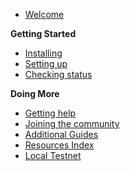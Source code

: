 - [Welcome](main.md)

**Getting Started**
- [Installing](guide/install.md)
- [Setting up](guide/setup.md)
- [Checking status](guide/status.md)

**Doing More**
- [Getting help](help.md)
- [Joining the community](comm.md)
- [Additional Guides](more.md)
- [Resources Index](all.md)
- [Local Testnet](local.md)
